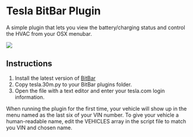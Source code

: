 # Tesla BitBar Plugin

A simple plugin that lets you view the battery/charging status and control the HVAC from your OSX menubar.

![](https://i.imgur.com/XbwiemY.png)

## Instructions
1. Install the latest version of [BitBar](https://github.com/matryer/bitbar/releases/latest)
2. Copy tesla.30m.py to your BitBar plugins folder.
3. Open the file with a text editor and enter your tesla.com login information.

When running the plugin for the first time, your vehicle will show up in the menu named as the last six of your VIN number.  To give your vehicle a human-readable name, edit the VEHICLES array in the script file to match you VIN and chosen name.